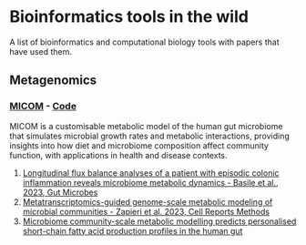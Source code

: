 # Bioinformatics tools in the wild
A list of bioinformatics and computational biology tools with papers that have used them. 



## Metagenomics

### [MICOM](https://journals.asm.org/doi/10.1128/msystems.00606-19) - [Code](https://github.com/micom-dev/micom)
MICOM is a customisable metabolic model of the human gut microbiome that simulates microbial growth rates and metabolic interactions, providing insights into how diet and microbiome composition affect community function, with applications in health and disease contexts.
1. [Longitudinal flux balance analyses of a patient with episodic colonic inflammation reveals microbiome metabolic dynamics - Basile et al., 2023, Gut Microbes](https://www.ncbi.nlm.nih.gov/pmc/articles/PMC10339767/)
2. [Metatranscriptomics-guided genome-scale metabolic modeling of microbial communities - Zapieri et al. 2023, Cell Reports Methods](https://www.sciencedirect.com/science/article/pii/S2667237522002880)
3. [Microbiome community-scale metabolic modelling predicts personalised short-chain fatty acid production profiles in the human gut](https://www.nature.com/articles/s41564-024-01728-4)
